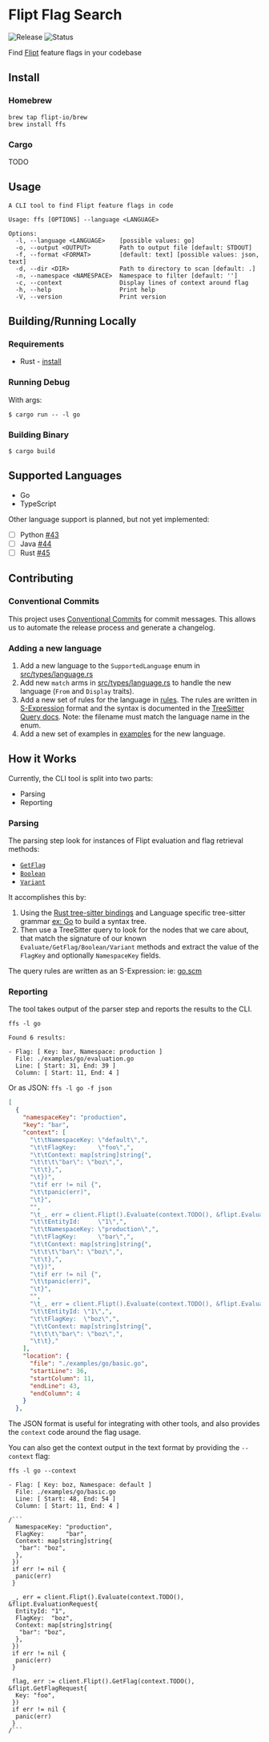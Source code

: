 # Flipt Flag Search

![Release](https://img.shields.io/github/release/flipt-io/ffs.svg?style=flat)
![Status](https://img.shields.io/badge/status-expiremental-orange)

Find [Flipt](https://github.com/flipt-io/flipt) feature flags in your codebase

## Install

### Homebrew

```console
brew tap flipt-io/brew
brew install ffs
```

### Cargo

TODO

## Usage

```console
A CLI tool to find Flipt feature flags in code

Usage: ffs [OPTIONS] --language <LANGUAGE>

Options:
  -l, --language <LANGUAGE>    [possible values: go]
  -o, --output <OUTPUT>        Path to output file [default: STDOUT]
  -f, --format <FORMAT>        [default: text] [possible values: json, text]
  -d, --dir <DIR>              Path to directory to scan [default: .]
  -n, --namespace <NAMESPACE>  Namespace to filter [default: '']
  -c, --context                Display lines of context around flag
  -h, --help                   Print help
  -V, --version                Print version
```

## Building/Running Locally

### Requirements

- Rust - [install](https://rustup.rs/)

### Running Debug

With args:

`$ cargo run -- -l go`

### Building Binary

`$ cargo build`

## Supported Languages

- Go
- TypeScript

Other language support is planned, but not yet implemented:

- [ ] Python [#43](https://github.com/flipt-io/ffs/issues/43)
- [ ] Java [#44](https://github.com/flipt-io/ffs/issues/44)
- [ ] Rust [#45](https://github.com/flipt-io/ffs/issues/45)

## Contributing

### Conventional Commits

This project uses [Conventional Commits](https://www.conventionalcommits.org/en/v1.0.0/) for commit messages. This allows us to automate the release process and generate a changelog.

### Adding a new language

1. Add a new language to the `SupportedLanguage` enum in [src/types/language.rs](./src/types/language.rs)
1. Add new `match` arms in [src/types/language.rs](./src/types/language.rs) to handle the new language (`From` and `Display` traits).
1. Add a new set of rules for the language in [rules](./rules). The rules are written in [S-Expression](https://en.wikipedia.org/wiki/S-expression) format and the syntax is documented in the [TreeSitter Query docs](https://tree-sitter.github.io/tree-sitter/using-parsers#pattern-matching-with-queries). Note: the filename must match the language name in the enum.
1. Add a new set of examples in [examples](./examples) for the new language.

## How it Works

Currently, the CLI tool is split into two parts:

- Parsing
- Reporting

### Parsing

The parsing step look for instances of Flipt evaluation and flag retrieval methods:

- [`GetFlag`](https://www.flipt.io/docs/reference/flags/get-flag)
- [`Boolean`](https://www.flipt.io/docs/reference/evaluation/boolean-evaluation)
- [`Variant`](https://www.flipt.io/docs/reference/evaluation/variant-evaluation)

It accomplishes this by:

1. Using the [Rust tree-sitter bindings](https://github.com/tree-sitter/tree-sitter/tree/master/lib/binding_rust) and Language specific tree-sitter grammar [ex: Go](https://github.com/tree-sitter/tree-sitter-go) to build a syntax tree.
2. Then use a TreeSitter query to look for the nodes that we care about, that match the signature of our known `Evaluate/GetFlag/Boolean/Variant` methods and extract the value of the `FlagKey` and optionally `NamespaceKey` fields.

The query rules are written as an S-Expression: ie: [go.scm](./rules/go.scm)

### Reporting

The tool takes output of the parser step and reports the results to the CLI.

`ffs -l go`

```console
Found 6 results:

- Flag: [ Key: bar, Namespace: production ]
  File: ./examples/go/evaluation.go
  Line: [ Start: 31, End: 39 ]
  Column: [ Start: 11, End: 4 ]
```

Or as JSON: `ffs -l go -f json`

```json
[
  {
    "namespaceKey": "production",
    "key": "bar",
    "context": [
      "\t\tNamespaceKey: \"default\",",
      "\t\tFlagKey:      \"foo\",",
      "\t\tContext: map[string]string{",
      "\t\t\t\"bar\": \"boz\",",
      "\t\t},",
      "\t})",
      "\tif err != nil {",
      "\t\tpanic(err)",
      "\t}",
      "",
      "\t_, err = client.Flipt().Evaluate(context.TODO(), &flipt.EvaluationRequest{",
      "\t\tEntityId:     \"1\",",
      "\t\tNamespaceKey: \"production\",",
      "\t\tFlagKey:      \"bar\",",
      "\t\tContext: map[string]string{",
      "\t\t\t\"bar\": \"boz\",",
      "\t\t},",
      "\t})",
      "\tif err != nil {",
      "\t\tpanic(err)",
      "\t}",
      "",
      "\t_, err = client.Flipt().Evaluate(context.TODO(), &flipt.EvaluationRequest{",
      "\t\tEntityId: \"1\",",
      "\t\tFlagKey:  \"boz\",",
      "\t\tContext: map[string]string{",
      "\t\t\t\"bar\": \"boz\",",
      "\t\t},"
    ],
    "location": {
      "file": "./examples/go/basic.go",
      "startLine": 36,
      "startColumn": 11,
      "endLine": 43,
      "endColumn": 4
    }
  },
```

The JSON format is useful for integrating with other tools, and also provides the `context` code around the flag usage.

You can also get the context output in the text format by providing the `--context` flag:

`ffs -l go --context`

```console
- Flag: [ Key: boz, Namespace: default ]
  File: ./examples/go/basic.go
  Line: [ Start: 48, End: 54 ]
  Column: [ Start: 11, End: 4 ]

/```
  NamespaceKey: "production",
  FlagKey:      "bar",
  Context: map[string]string{
   "bar": "boz",
  },
 })
 if err != nil {
  panic(err)
 }

 _, err = client.Flipt().Evaluate(context.TODO(), &flipt.EvaluationRequest{
  EntityId: "1",
  FlagKey:  "boz",
  Context: map[string]string{
   "bar": "boz",
  },
 })
 if err != nil {
  panic(err)
 }

 flag, err := client.Flipt().GetFlag(context.TODO(), &flipt.GetFlagRequest{
  Key: "foo",
 })
 if err != nil {
  panic(err)
 }
/```
```
